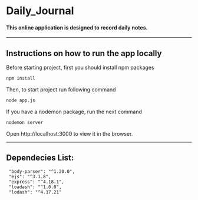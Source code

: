 # Daily_Journal

#### This online application is designed to record daily notes.



-------------------------------------------

## Instructions on how to run the app locally 

Before starting project, first you should install npm packages

```bash
npm install
```

Then, to start project run following command 

```bash
node app.js
```
If you have a nodemon package, run the next command

```bash
nodemon server
```

Open http://localhost:3000 to view it in the browser.



-------------------------------------------

## Dependecies List:

     "body-parser": "^1.20.0",
     "ejs": "^3.1.8",
     "express": "^4.18.1",
     "loadash": "^1.0.0",
     "lodash": "^4.17.21"
